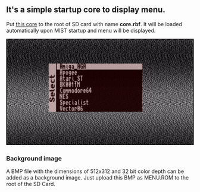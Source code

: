 ## It's a simple startup core to display menu.

Put [this core](https://github.com/sorgelig/Menu_MIST/tree/master/release) to the root of SD card with name **core.rbf**. It will be loaded automatically upon MIST startup and menu will be displayed. 

![screenshot](menu.png)

### Background image

A BMP file with the dimensions of 512x312 and 32 bit color depth can be added as a background image. Just upload this BMP as MENU.ROM to the root of the SD Card.